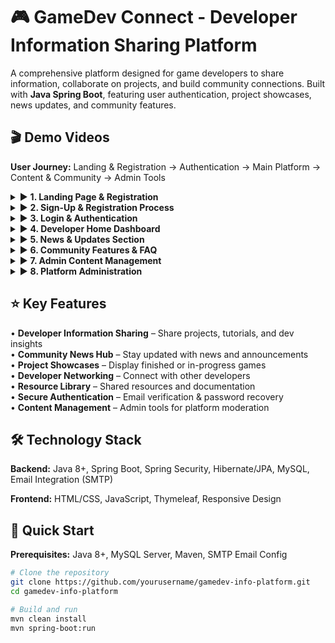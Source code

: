 # 🎮 GameDev Connect - Developer Information Sharing Platform

A comprehensive platform designed for game developers to share information, collaborate on projects, and build community connections. Built with **Java Spring Boot**, featuring user authentication, project showcases, news updates, and community features.

## 🎬 Demo Videos

**User Journey:** Landing & Registration → Authentication → Main Platform → Content & Community → Admin Tools

<details>
<summary>▶️ <b>1. Landing Page & Registration</b></summary>
Welcome screen with game information, character/game art, and call-to-action for sign-up.

![Landing Page](https://github.com/user-attachments/assets/4c50926a-9e7a-4038-8231-86f1f97ff428)
</details>

<details>
<summary>▶️ <b>2. Sign-Up & Registration Process</b></summary>
Complete registration system with email verification and refer-a-friend options.

![Registration](https://github.com/user-attachments/assets/6f94fc72-a5ec-4248-9d06-c2e84515d14c)
</details>

<details>
<summary>▶️ <b>3. Login & Authentication</b></summary>
Secure login portal with password recovery and account management options.

![Login Portal](https://github.com/user-attachments/assets/27b621bd-8b6a-4966-9e5c-c2d94b62a039)
</details>

<details>
<summary>▶️ <b>4. Developer Home Dashboard</b></summary>
Main hub featuring recent blog posts, project showcases, and developer resources.

![Home Dashboard](https://github.com/user-attachments/assets/6b158638-1843-4932-a0b9-027ef62d6996)
</details>

<details>
<summary>▶️ <b>5. News & Updates Section</b></summary>
Community-driven news, development updates, and industry insights sharing.

![News Updates](https://github.com/user-attachments/assets/763fc036-5537-402a-ba0d-7f3440aeab1b)
</details>

<details>
<summary>▶️ <b>6. Community Features & FAQ</b></summary>
Developer support, community guidelines, and frequently asked questions.

![Community Features](https://github.com/user-attachments/assets/40eed704-ac5a-41c5-9c18-81f23f88fd51)
</details>

<details>
<summary>▶️ <b>7. Admin Content Management</b></summary>
Administrative tools for managing user content, news posts, and platform updates.

![Content Management](https://github.com/user-attachments/assets/d8378da0-98f8-4253-9f09-3cd9fea2e0ef)
</details>

<details>
<summary>▶️ <b>8. Platform Administration</b></summary>
Advanced admin controls for user management, content moderation, and system settings.

![Platform Admin](https://github.com/user-attachments/assets/b7fb282c-1466-4f2b-a88c-ae166235efee)
</details>

## ⭐ Key Features

• **Developer Information Sharing** – Share projects, tutorials, and dev insights  
• **Community News Hub** – Stay updated with news and announcements  
• **Project Showcases** – Display finished or in-progress games  
• **Developer Networking** – Connect with other developers  
• **Resource Library** – Shared resources and documentation  
• **Secure Authentication** – Email verification & password recovery  
• **Content Management** – Admin tools for platform moderation  

## 🛠️ Technology Stack

**Backend:** Java 8+, Spring Boot, Spring Security, Hibernate/JPA, MySQL, Email Integration (SMTP)

**Frontend:** HTML/CSS, JavaScript, Thymeleaf, Responsive Design

## 🚀 Quick Start

**Prerequisites:** Java 8+, MySQL Server, Maven, SMTP Email Config

```bash
# Clone the repository
git clone https://github.com/yourusername/gamedev-info-platform.git
cd gamedev-info-platform

# Build and run
mvn clean install
mvn spring-boot:run
```
